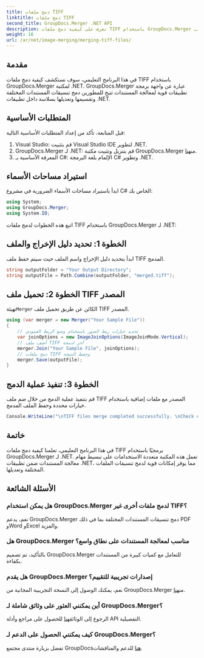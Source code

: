 ```yaml
---
title: دمج ملفات TIFF
linktitle: دمج ملفات TIFF
second_title: GroupDocs.Merger .NET API
description: تعرف على كيفية دمج ملفات TIFF باستخدام GroupDocs.Merger لـ .NET. قم بدمج المستندات وتقسيمها وتعديلها بسلاسة داخل تطبيقات .NET الخاصة بك.
weight: 16
url: /ar/net/image-merging/merging-tiff-files/
---
```

## مقدمة
في هذا البرنامج التعليمي، سوف نستكشف كيفية دمج ملفات TIFF باستخدام GroupDocs.Merger لمكتبة .NET. GroupDocs.Merger عبارة عن واجهة برمجة تطبيقات قوية لمعالجة المستندات تتيح للمطورين دمج تنسيقات المستندات المختلفة وتقسيمها وتعديلها بسلاسة داخل تطبيقات .NET.
## المتطلبات الأساسية
قبل المتابعة، تأكد من إعداد المتطلبات الأساسية التالية:
1. Visual Studio: قم بتثبيت Visual Studio IDE لتطوير .NET.
2. GroupDocs.Merger لـ .NET: قم بتنزيل وتثبيت مكتبة GroupDocs.Merger من[هنا](https://releases.groupdocs.com/merger/net/).
3. المعرفة الأساسية بـ C#: الإلمام بلغة البرمجة C# وتطوير .NET.

## استيراد مساحات الأسماء
ابدأ باستيراد مساحات الأسماء الضرورية في مشروع C# الخاص بك:
```csharp
using System; 
using GroupDocs.Merger;
using System.IO;
```

اتبع هذه الخطوات لدمج ملفات TIFF باستخدام GroupDocs.Merger لـ .NET:
## الخطوة 1: تحديد دليل الإخراج والملف
ابدأ بتحديد دليل الإخراج واسم الملف حيث سيتم حفظ ملف TIFF المدمج.
```csharp
string outputFolder = "Your Output Directory";
string outputFile = Path.Combine(outputFolder, "merged.tiff");
```
## الخطوة 2: تحميل ملف TIFF المصدر
 تهيئة`Merger` الكائن عن طريق تحميل ملف TIFF المصدر.
```csharp
using (var merger = new Merger("Your Sample File"))
{
    // تحديد خيارات ربط الصور باستخدام وضع الربط العمودي
    var joinOptions = new ImageJoinOptions(ImageJoinMode.Vertical);
    // أضف ملف TIFF آخر لدمجه
    merger.Join("Your Sample File", joinOptions);
    // دمج ملفات TIFF وحفظ النتيجة
    merger.Save(outputFile);
}
```
## الخطوة 3: تنفيذ عملية الدمج
قم بتنفيذ عملية الدمج من خلال ضم ملف TIFF المصدر مع ملفات إضافية باستخدام خيارات محددة وحفظ الملف المدمج.
```csharp
Console.WriteLine("\nTIFF files merge completed successfully. \nCheck output in {0}", outputFolder);
```

## خاتمة
في هذا البرنامج التعليمي، تعلمنا كيفية دمج ملفات TIFF برمجيًا باستخدام GroupDocs.Merger لـ .NET. تعمل هذه المكتبة متعددة الاستخدامات على تبسيط مهام معالجة المستندات ضمن تطبيقات .NET، مما يوفر إمكانات قوية لدمج تنسيقات الملفات المختلفة وتعديلها.

## الأسئلة الشائعة
### هل يمكن استخدام GroupDocs.Merger لدمج ملفات أخرى غير TIFF؟
نعم، يدعم GroupDocs.Merger دمج تنسيقات المستندات المختلفة بما في ذلك PDF وWord وExcel والمزيد.
### هل GroupDocs.Merger مناسب لمعالجة المستندات على نطاق واسع؟
بالتأكيد، تم تصميم GroupDocs.Merger للتعامل مع كميات كبيرة من المستندات بكفاءة.
### هل يقدم GroupDocs.Merger إصدارات تجريبية للتقييم؟
 نعم، يمكنك الوصول إلى النسخة التجريبية المجانية من GroupDocs.Merger من[هنا](https://releases.groupdocs.com/).
### أين يمكنني العثور على وثائق شاملة لـ GroupDocs.Merger؟
 الرجوع إلى الوثائق[هنا](https://tutorials.groupdocs.com/merger/net/) للحصول على مراجع وأدلة API التفصيلية.
### كيف يمكنني الحصول على الدعم لـ GroupDocs.Merger؟
 تفضل بزيارة منتدى مجتمع GroupDocs[هنا](https://forum.groupdocs.com/c/merger/32) للدعم والمناقشات.
